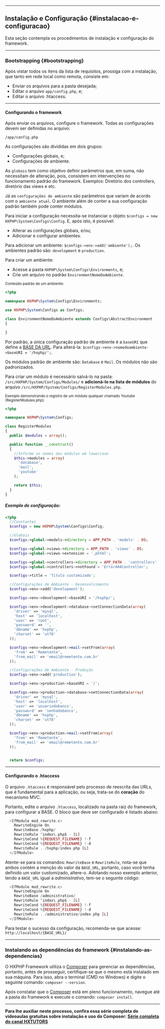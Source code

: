 ----
## Instalação e Configuração {#instalacao-e-configuracao}

Esta seção contempla os procedimentos de instalação e configuração do framework.

----
### Bootstrapping {#bootstrapping}

Após vistar todos os itens da lista de requisitos, prossiga com a instalação, que tanto em rede local como remota, consiste em:

+ Enviar os arquivos para a pasta desejada;
+ Editar o arquivo `app/config.php`, e;
+ Editar o arquivo .htaccess.

----

#### Configurando o framework

Após enviar os arquivos, configure o framework. Todas as configurações devem ser definidas no arquivo:

`/app/config.php`

As configurações são divididas em dois grupos:

+ Configurações globais, e;
+ Configurações de ambiente.


As `globais` tem como objetivo definir parâmetros que, em suma, não necessitam de alteração, pois, consistem em intervenções no funcionamento padrão do framework. Exemplos: Diretório dos controllers, diretório das views e etc.


Já as `configurações de ambiente` são parâmetros que variam de acordo com o `ambiente atual`. O ambiente além de conter a sua configuração padrão também pode conter módulos.


Para iniciar a configuração necessita-se instanciar o objeto `$configs = new HXPHP\System\Configs\Config`. E, após isto, é possível:

+ Alterar as configurações globais, e/ou;
+ Adicionar e configurar ambientes.

Para adicionar um ambiente: `$configs->env->add('ambiente');`. 
Os ambientes padrão são: `development` e `production`.


Para criar um ambiente: 
+ Acesse a pasta `HXPHP\System\Configs\Environments`, e;
+ Crie um arquivo no padrão `EnvironmentNomeDoAmbiente`.

<small>Conteúdo padrão de um ambiente:</small>

```php
<?php

namespace HXPHP\System\Configs\Environments;

use HXPHP\System\Configs as Configs;

class EnvironmentNomeDoAmbiente extends Configs\AbstractEnvironment
{

}
```


Por padrão, a única configuração padrão de ambiente é a `baseURI` que define a [BASE DA URL](#funcionamento-da-url).
Para alterá-la: `$configs->env->nomedoambiente->baseURI = '/hxphp/';`.


Os módulos padrão de ambiente são: `Database` e `Mail`. Os módulos não são padronizados.

Para criar um módulo é necessário salvá-lo na pasta: `/src/HXPHP/System/Configs/Modules/` e **adicioná-lo na lista de módulos** do arquivo `/src/HXPHP/System/Configs/RegisterModules.php`.


<small>Exemplo demonstrando o registro de um módulo qualquer chamado Youtube (RegisterModules.php):</small>

```php
<?php

namespace HXPHP\System\Configs;

class RegisterModules
{
  public $modules = array();

  public function __construct()
  {
    //Informe os nomes dos módulos em lowercase
    $this->modules = array(
      'database',
      'mail',
      'youtube'
    );

    return $this;
  }
}

```
<h5>Exemplo de configuração:</h5>

```php
<?php
  //Constantes
  $configs = new HXPHP\System\Configs\Config;

  //Globais
  $configs->global->models->directory = APP_PATH . 'models' . DS;

  $configs->global->views->directory = APP_PATH . 'views' . DS;
  $configs->global->views->extension = '.phtml';

  $configs->global->controllers->directory = APP_PATH . 'controllers' . DS;
  $configs->global->controllers->notFound = 'Error404Controller';

  $configs->title = 'Titulo customizado';

  //Configurações de Ambiente - Desenvolvimento
  $configs->env->add('development');

  $configs->env->development->baseURI = '/hxphp/';

  $configs->env->development->database->setConnectionData(array(
    'driver' => 'mysql',
    'host' => 'localhost',
    'user' => 'root',
    'password' => '',
    'dbname' => 'hxphp',
    'charset' => 'utf8'
  ));

  $configs->env->development->mail->setFrom(array(
    'from' => 'Remetente',
    'from_mail' => 'email@remetente.com.br'
  ));

  //Configurações de Ambiente - Produção
  $configs->env->add('production');

  $configs->env->production->baseURI = '/';

  $configs->env->production->database->setConnectionData(array(
    'driver' => 'mysql',
    'host' => 'localhost',
    'user' => 'usuariodobanco',
    'password' => 'senhadobanco',
    'dbname' => 'hxphp',
    'charset' => 'utf8'
  ));

  $configs->env->production->mail->setFrom(array(
    'from' => 'Remetente',
    'from_mail' => 'email@remetente.com.br'
  ));


  return $configs;
```

----
<h4>Configurando o .htaccess</h4>

O arquivo `.htaccess` é responsável pelo processo de reescrita das URLs, que é fundamental para a aplicação, ou seja, trata-se do **coração** do mecanismo MVC.


Portanto, edite o arquivo `.htaccess`, localizado na pasta raiz do framework, para configurar a BASE. O bloco que deve ser configurado é listado abaixo:


```php
  <IfModule mod_rewrite.c>
    RewriteEngine On
    RewriteBase /hxphp/
    RewriteRule ^index\.php$ - [L]
    RewriteCond %{REQUEST_FILENAME} !-f
    RewriteCond %{REQUEST_FILENAME} !-d
    RewriteRule . /hxphp/index.php [L]
  </IfModule>
```


Atente-se para os comandos: `RewriteBase` e `RewriteRule`, nota-se que ambos contém a menção do valor da `BASE_URL`, portanto, caso você tenha definido um valor customizado, altere-o. Adotando nosso exemplo anterior, tendo a `BASE_URL` igual a *administrativo*, tem-se o seguinte código:


```php
  <IfModule mod_rewrite.c>
    RewriteEngine On
    RewriteBase /administrativo/
    RewriteRule ^index\.php$ - [L]
    RewriteCond %{REQUEST_FILENAME} !-f
    RewriteCond %{REQUEST_FILENAME} !-d
    RewriteRule . /administrativo/index.php [L]
  </IfModule>
```


Para testar o sucesso da configuração, recomenda-se que acesse: 
`http://localhost/{BASE_URL}/`

----

### Instalando as dependências do framework {#instalando-as-dependencias}

O HXPHP Framework utiliza o [Composer](https://getcomposer.org/download) para gerenciar as dependências, portanto, antes de prosseguir, certifique-se que o mesmo está instalado em sua máquina. Para isso, abra o terminal (CMD no Windows) e digite o seguinte comando: `composer --version`.


Após constatar que o [Composer](https://getcomposer.org/download) está em pleno funcionamento, navegue até a pasta do framework e execute o comando: `composer install`.

----

**Para lhe auxiliar neste processo, confira essa série completa de videoaulas gratuitas sobre instalação e uso do Composer: [Série completa do canal HXTUTORS](https://goo.gl/9oQNr5)**